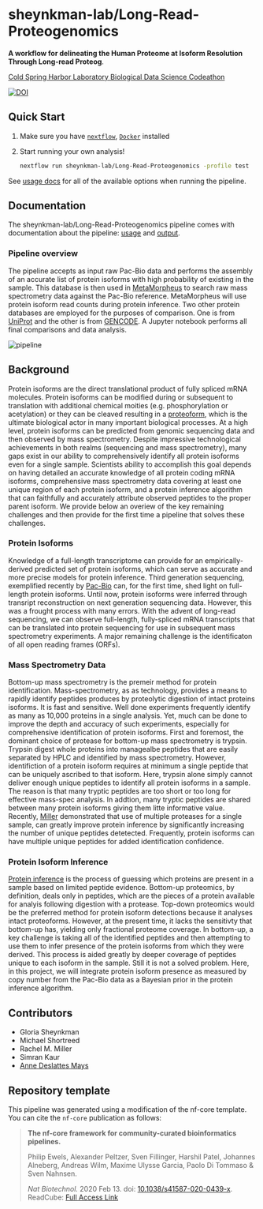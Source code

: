 # sheynkman-lab/Long-Read-Proteogenomics

**A workflow for delineating the Human Proteome at Isoform Resolution Through Long-read Proteog**.

[Cold Spring Harbor Laboratory Biological Data Science Codeathon](https://datascience.nih.gov/news/cold-spring-harbor-laboratory-biological-data-science-codeathon)

[![DOI](https://zenodo.org/badge/DOI/10.5281/zenodo.4256568.svg)](https://doi.org/10.5281/zenodo.4256568)

## Quick Start

1. Make sure you have [`nextflow`](https://nf-co.re/usage/installation), [`Docker`](https://docs.docker.com/engine/installation/) installed
3. Start running your own analysis!

    ```bash
    nextflow run sheynkman-lab/Long-Read-Proteogenomics -profile test
    ```

See [usage docs](docs/usage.md) for all of the available options when running the pipeline.

## Documentation

The sheynkman-lab/Long-Read-Proteogenomics pipeline comes with documentation about the pipeline: [usage](docs/usage.md) and [output](docs/output.md).

### Pipeline overview

The pipeline accepts as input raw Pac-Bio data and performs the assembly of an accurate list of protein isoforms with high probability of existing in the sample. This database is then used in [MetaMorpheus](https://github.com/smith-chem-wisc/MetaMorpheus) to search raw mass spectrometry data against the Pac-Bio reference. MetaMorpheus will use protein isoform read counts during protein inference. Two other protein databases are employed for the purposes of comparison. One is from [UniProt](https://www.uniprot.org/) and the other is from [GENCODE](https://www.gencodegenes.org/). A Jupyter notebook performs all final comparisons and data analysis. 

![pipeline](https://user-images.githubusercontent.com/16841846/98399434-fa4b8a00-2027-11eb-953b-edb440c7ff8e.png)


## Background

Protein isoforms are the direct translational product of fully spliced mRNA molecules. Protein isoforms can be modified during or subsequent to translation with additional chemical moities (e.g. phosphorylation or acetylation) or they can be cleaved resulting in a [proteoform](https://www.nature.com/articles/nmeth.2369), which is the ultimate biological actor in many important biological processes. At a high level, protein isoforms can be predicted from genomic sequencing data and then observed by mass spectrometry. Despite impressive technological achievements in both realms (sequencing and mass spectrometry), many gaps exist in our ability to comprehensively identify all protein isoforms even for a single sample. Scientists ability to accomplish this goal depends on having detailed an accurate knowledge of all protein coding mRNA isoforms, comprehensive mass spectrometry data covering at least one unique region of each protein isoform, and a protein inference algorithm that can faithfully and accurately attribute observed peptides to the proper parent isoform. We provide below an overiew of the key remaining challenges and then provide for the first time a pipeline that solves these challenges.

### Protein Isoforms

Knowledge of a full-length transcriptome can provide for an empirically-derived predicted set of protein isoforms, which can serve as accurate and more precise models for protein inference. Third generation sequencing, exemplified recently by [Pac-Bio](https://www.pacb.com/) can, for the first time, shed light on full-length protein isoforms. Until now, protein isoforms were inferred through transript reconstruction on next generation sequencing data. However, this was a frought process with many errors. With the advent of long-read sequencing, we can observe full-length, fully-spliced mRNA transcripts that can be translated into protein sequencing for use in subsequent mass spectrometry experiments. A major remaining challenge is the identificaton of all open reading frames (ORFs). 

### Mass Spectrometry Data

Bottom-up mass spectrometry is the premeir method for protein identification. Mass-spectrometry, as as technology, provides a means to rapidly identify peptides produces by proteolytic digestion of intact proteins isoforms. It is fast and sensitive. Well done experiments frequently identify as many as 10,000 proteins in a single analysis. Yet, much can be done to improve the depth and accuracy of such experiments, especially for comprehensive identification of protein isoforms. First and foremost, the dominant choice of protease for bottom-up mass spectrometry is trypsin. Trypsin digest whole proteins into managealbe peptides that are easily separated by HPLC and identified by mass spectrometry. However, identifiction of a protein isoform requires at minimum a single peptide that can be uniquely ascribed to that isoform. Here, trypsin alone simply cannot deliver enough unique peptides to identify all protein isoforms in a sample. The reason is that many tryptic peptides are too short or too long for effective mass-spec analysis. In addtion, many tryptic peptides are shared between many protein isoforms giving them litte informative value. Recently, [Miller](https://pubs.acs.org/doi/10.1021/acs.jproteome.9b00330) demonstrated that use of multiple proteases for a single sample, can greatly improve protein inference by significantly increasing the number of unique peptides detetected. Frequently, protein isoforms can have multiple unique peptides for added identification confidence. 

### Protein Isoform Inference

[Protein inference](https://www.sciencedirect.com/science/article/abs/pii/S187439191630344X?via%3Dihub) is the process of guessing which proteins are present in a sample based on limited peptide evidence. Bottom-up proteomics, by definition, deals only in peptides, which are the pieces of a protein available for analyis following digestion with a protease. Top-down proteomics would be the preferred method for protein isoform detections because it analyses intact proteoforms. However, at the present time, it lacks the sensitivty that bottom-up has, yielding only fractional proteome coverage. In bottom-up, a key challenge is taking all of the identified peptides and then attempting to use them to infer presence of the protein isoforms from which they were derived. This process is aided greatly by deeper coverage of peptides unique to each isoform in the sample. Still it is not a solved problem. Here, in this project, we will integrate protein isoform presence as measured by copy number from the Pac-Bio data as a Bayesian prior in the protein inference algorithm. 

## Contributors

- Gloria Sheynkman
- Michael Shortreed
- Rachel M. Miller
- Simran Kaur
- [Anne Deslattes Mays](https://orcid.org/0000-0001-7951-3439)

## Repository template

This pipeline was generated using a modification of the nf-core template. 
You can cite the `nf-core` publication as follows:

> **The nf-core framework for community-curated bioinformatics pipelines.**
>
> Philip Ewels, Alexander Peltzer, Sven Fillinger, Harshil Patel, Johannes Alneberg, Andreas Wilm, Maxime Ulysse Garcia, Paolo Di Tommaso & Sven Nahnsen.
>
> _Nat Biotechnol._ 2020 Feb 13. doi: [10.1038/s41587-020-0439-x](https://dx.doi.org/10.1038/s41587-020-0439-x).
> ReadCube: [Full Access Link](https://rdcu.be/b1GjZ)
